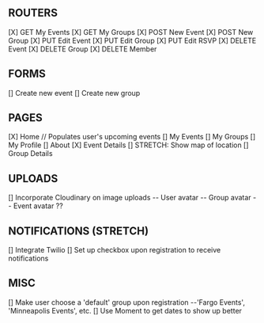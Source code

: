 ## ROUTERS
[X] GET My Events
[X] GET My Groups
[X] POST New Event
[X] POST New Group
[X] PUT Edit Event
[X] PUT Edit Group
[X] PUT Edit RSVP
[X] DELETE Event
[X] DELETE Group
[X] DELETE Member

## FORMS
[] Create new event
[] Create new group

## PAGES
[X] Home // Populates user's upcoming events
[] My Events
[] My Groups
[] My Profile
[] About
[X] Event Details
    [] STRETCH: Show map of location
[] Group Details

## UPLOADS
[] Incorporate Cloudinary on image uploads
    -- User avatar
    -- Group avatar
    -- Event avatar ??

## NOTIFICATIONS (STRETCH)
[] Integrate Twilio
[] Set up checkbox upon registration to receive notifications

## MISC
[] Make user choose a 'default' group upon registration
    --'Fargo Events', 'Minneapolis Events', etc.
[] Use Moment to get dates to show up better